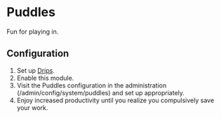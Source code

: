 # Puddles
Fun for playing in.

## Configuration
1. Set up [Drips](https://github.com/evanbarter/drips).
2. Enable this module.
3. Visit the Puddles configuration in the administration (/admin/config/system/puddles) and set up appropriately.
4. Enjoy increased productivity until you realize you compulsively save your work.